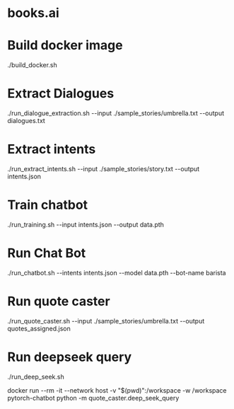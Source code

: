 # books.ai

# Build docker image
./build_docker.sh

# Extract Dialogues
./run_dialogue_extraction.sh --input ./sample_stories/umbrella.txt --output dialogues.txt

# Extract intents
./run_extract_intents.sh --input ./sample_stories/story.txt --output intents.json

# Train chatbot
./run_training.sh --input intents.json --output data.pth

# Run Chat Bot
./run_chatbot.sh --intents intents.json --model data.pth --bot-name barista

# Run quote caster
./run_quote_caster.sh --input ./sample_stories/umbrella.txt --output quotes_assigned.json

# Run deepseek query
./run_deep_seek.sh

docker run --rm -it --network host  -v "$(pwd)":/workspace   -w /workspace  pytorch-chatbot   python -m quote_caster.deep_seek_query
